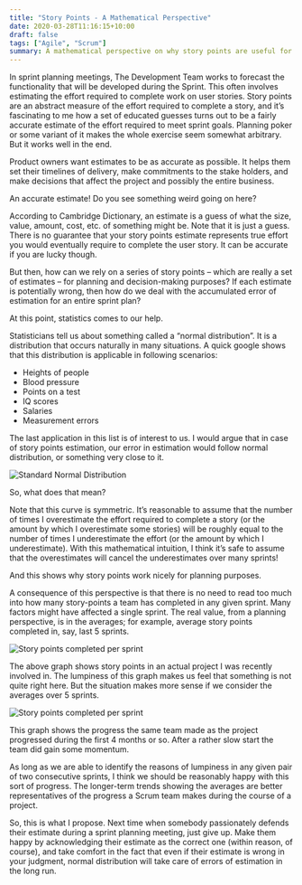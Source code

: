 ```yaml
---
title: "Story Points - A Mathematical Perspective"
date: 2020-03-28T11:16:15+10:00
draft: false
tags: ["Agile", "Scrum"]
summary: A mathematical perspective on why story points are useful for estimation.
---
```

In sprint planning meetings, The Development Team works to forecast the functionality that will be developed during the Sprint.  This often involves estimating the effort required to complete work on user stories.  Story points are an abstract measure of the effort required to complete a story, and it’s fascinating to me how a set of educated guesses turns out to be a fairly accurate estimate of the effort required to meet sprint goals.  Planning poker or some variant of it makes the whole exercise seem somewhat arbitrary.  But it works well in the end.

Product owners want estimates to be as accurate as possible.  It helps them set their timelines of delivery, make commitments to the stake holders, and make decisions that affect the project and possibly the entire business.

An accurate estimate!  Do you see something weird going on here?

According to Cambridge Dictionary, an estimate is a guess of what the size, value, amount, cost, etc. of something might be.  Note that it is just a guess.  There is no guarantee that your story points estimate represents true effort you would eventually require to complete the user story.  It can be accurate if you are lucky though.

But then, how can we rely on a series of story points – which are really a set of estimates – for planning and decision-making purposes?  If each estimate is potentially wrong, then how do we deal with the accumulated error of estimation for an entire sprint plan?

At this point, statistics comes to our help.

Statisticians tell us about something called a “normal distribution”.  It is a distribution that occurs naturally in many situations.  A quick google shows that this distribution is applicable in following scenarios:

* Heights of people
* Blood pressure
* Points on a test
* IQ scores
* Salaries
* Measurement errors

The last application in this list is of interest to us.  I would argue that in case of story points estimation, our error in estimation would follow normal distribution, or something very close to it.

![Standard Normal Distribution](/img/story-points-a-mathematical-perspective/b1.jpg)

So, what does that mean?

Note that this curve is symmetric.  It’s reasonable to assume that the number of times I overestimate the effort required to complete a story (or the amount by which I overestimate some stories) will be roughly equal to the number of times I underestimate the effort (or the amount by which I underestimate).  With this mathematical intuition, I think it’s safe to assume that the overestimates will cancel the underestimates over many sprints!

And this shows why story points work nicely for planning purposes.

A consequence of this perspective is that there is no need to read too much into how many story-points a team has completed in any given sprint.  Many factors might have affected a single sprint.  The real value, from a planning perspective, is in the averages; for example, average story points completed in, say, last 5 sprints.

![Story points completed per sprint](/img/story-points-a-mathematical-perspective/b2.png)

The above graph shows story points in an actual project I was recently involved in.  The lumpiness of this graph makes us feel that something is not quite right here.  But the situation makes more sense if we consider the averages over 5 sprints.

![Story points completed per sprint](/img/story-points-a-mathematical-perspective/b3.png)

This graph shows the progress the same team made as the project progressed during the first 4 months or so.  After a rather slow start the team did gain some momentum.

As long as we are able to identify the reasons of lumpiness in any given pair of two consecutive sprints, I think we should be reasonably happy with this sort of progress.  The longer-term trends showing the averages are better representatives of the progress a Scrum team makes during the course of a project.

So, this is what I propose.   Next time when somebody passionately defends their estimate during a sprint planning meeting, just give up.  Make them happy by acknowledging their estimate as the correct one (within reason, of course), and take comfort in the fact that even if their estimate is wrong in your judgment, normal distribution will take care of errors of estimation in the long run.
